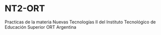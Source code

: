 # NT2-ORT
Practicas de la materia Nuevas Tecnologías II del Instituto Tecnológico de Educación Superior ORT Argentina
